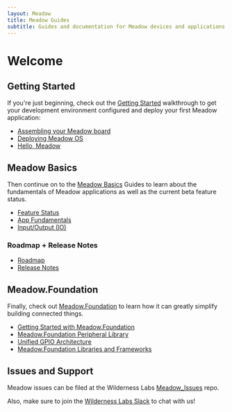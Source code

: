 ```yaml
---
layout: Meadow
title: Meadow Guides
subtitle: Guides and documentation for Meadow devices and applications.
---
```


# Welcome

## Getting Started

If you're just beginning, check out the [Getting Started](./Getting_Started/) walkthrough to get your development environment configured and deploy your first Meadow application:

* [Assembling your Meadow board](./Getting_Started/Assemble_Meadow/)
* [Deploying Meadow OS](./Getting_Started/Deploying_Meadow/)
* [Hello, Meadow](./Getting_Started/Hello_World/)

## Meadow Basics

Then continue on to the [Meadow Basics](./Meadow_Basics/) Guides to learn about the fundamentals of Meadow applications as well as the current beta feature status.

* [Feature Status](./Meadow_Basics/Status/)
* [App Fundamentals](./Meadow_Basics/Apps/)
* [Input/Output (IO)](./Meadow_Basics/IO/)

### Roadmap + Release Notes

* [Roadmap](./Release_Notes/Roadmap/)
* [Release Notes](./Release_Notes/)

## Meadow.Foundation

Finally, check out [Meadow.Foundation](./Meadow.Foundation/index.md) to learn how it can greatly simplify building connected things.

* [Getting Started with Meadow.Foundation](./Meadow.Foundation/Getting_Started/)
* [Meadow.Foundation Peripheral Library](./Meadow.Foundation/Peripherals/)
* [Unified GPIO Architecture](./Meadow.Foundation/Unified_GPIO_Arch/)
* [Meadow.Foundation Libraries and Frameworks](./Meadow.Foundation/Libraries_and_Frameworks/)

## Issues and Support

Meadow issues can be filed at the Wilderness Labs [Meadow_Issues](https://github.com/WildernessLabs/Meadow_Issues/) repo.

Also, make sure to join the [Wilderness Labs Slack](https://slackinvite.wildernesslabs.co) to chat with us!
